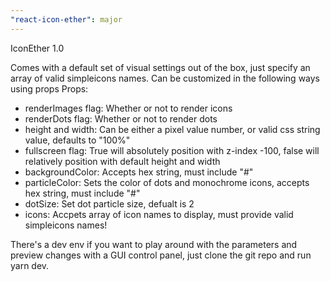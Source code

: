 ```yaml
---
"react-icon-ether": major
---
```


IconEther 1.0

Comes with a default set of visual settings out of the box, just specify an array of valid simpleicons names.
Can be customized in the following ways using props
Props:

- renderImages flag: Whether or not to render icons
- renderDots flag: Whether or not to render dots
- height and width: Can be either a pixel value number, or valid css string value, defaults to "100%"
- fullscreen flag: True will absolutely position with z-index -100, false will relatively position with default height and width
- backgroundColor: Accepts hex string, must include "#"
- particleColor: Sets the color of dots and monochrome icons, accepts hex string, must include "#"
- dotSize: Set dot particle size, defualt is 2
- icons: Accpets array of icon names to display, must provide valid simpleicons names!

There's a dev env if you want to play around with the parameters and preview changes with a GUI control panel, just clone the git repo and run yarn dev.
